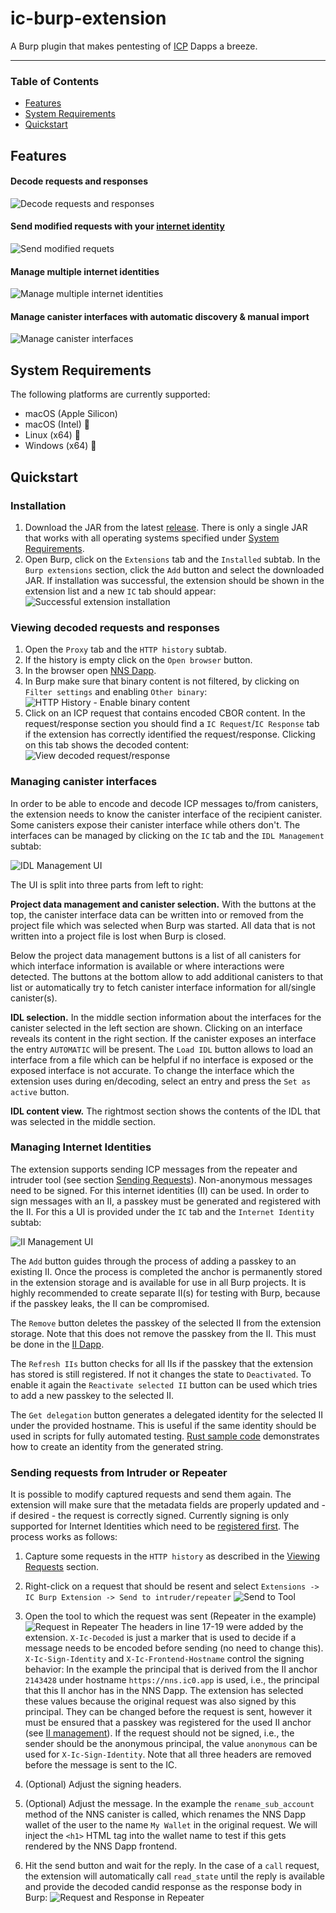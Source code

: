 # ic-burp-extension

A Burp plugin that makes pentesting of [ICP](https://internetcomputer.org) Dapps a breeze.

---

### Table of Contents
- [Features](#features)
- [System Requirements](#system-requirements)
- [Quickstart](#quickstart)

## Features
#### Decode requests and responses
![Decode requests and responses](pics/feature-endecode.png "Decode requests and responses")

#### Send modified requests with your [internet identity](https://identity.ic0.app)
![Send modified requets](pics/feature-modify-request.png "Send modified requests")

#### Manage multiple internet identities
![Manage multiple internet identities](pics/feature-ii-anchors.png "Manage multiple internet identities")

#### Manage canister interfaces with automatic discovery & manual import
![Manage canister interfaces](pics/feature-canister-idls.png "Manage canister interfaces")

## System Requirements
The following platforms are currently supported:
- macOS (Apple Silicon)
- macOS (Intel) :test_tube:
- Linux (x64) :test_tube:
- Windows (x64) :test_tube:

## Quickstart

### Installation
1. Download the JAR from the latest [release](https://github.com/dfinity/ic-burp-extension/releases). There is only a single JAR that works with all operating systems specified under [System Requirements](#system-requirements).
2. Open Burp, click on the `Extensions` tab and the `Installed` subtab. In the `Burp extensions` section, click the `Add` button and select the downloaded JAR. If installation was successful, the extension should be shown in the extension list and a new `IC` tab should appear:
![Successful extension installation](pics/quickstart-installation-extension-install-success.png "Successful extension installation")

### Viewing decoded requests and responses
1. Open the `Proxy` tab and the `HTTP history` subtab.
2. If the history is empty click on the `Open browser` button.
3. In the browser open [NNS Dapp](https://nns.ic0.app).
4. In Burp make sure that binary content is not filtered, by clicking on `Filter settings` and enabling `Other binary`:
![HTTP History - Enable binary content](pics/quickstart-endecode-http-history-filter.png "HTTP History - Enable binary content")
5. Click on an ICP request that contains encoded CBOR content. In the request/response section you should find a `IC Request`/`IC Response` tab if the extension has correctly identified the request/response. Clicking on this tab shows the decoded content:
![View decoded request/response](pics/quickstart-endecode-req-resp-view.png "View decoded request/response")

### Managing canister interfaces
In order to be able to encode and decode ICP messages to/from canisters, the extension needs to know the canister interface of the recipient canister. Some canisters expose their canister interface while others don't. The interfaces can be managed by clicking on the `IC` tab and the `IDL Management` subtab:

![IDL Management UI](pics/quickstart-idl-management.png "IDL Management UI")

The UI is split into three parts from left to right:

**Project data management and canister selection.** With the buttons at the top, the canister interface data can be written into or removed from the project file which was selected when Burp was started. All data that is not written into a project file is lost when Burp is closed.

Below the project data management buttons is a list of all canisters for which interface information is available or where interactions were detected. The buttons at the bottom allow to add additional canisters to that list or automatically try to fetch canister interface information for all/single canister(s).

**IDL selection.** In the middle section information about the interfaces for the canister selected in the left section are shown. Clicking on an interface reveals its content in the right section. If the canister exposes an interface the entry `AUTOMATIC` will be present. The `Load IDL` button allows to load an interface from a file which can be helpful if no interface is exposed or the exposed interface is not accurate. To change the interface which the extension uses during en/decoding, select an entry and press the `Set as active` button.

**IDL content view.** The rightmost section shows the contents of the IDL that was selected in the middle section.

### Managing Internet Identities
The extension supports sending ICP messages from the repeater and intruder tool (see section [Sending Requests](#sending-requests-from-intruder-or-repeater)). Non-anonymous messages need to be signed. For this internet identities (II) can be used. In order to sign messages with an II, a passkey must be generated and registered with the II. For this a UI is provided under the `IC` tab and the `Internet Identity` subtab:

![II Management UI](pics/quickstart-ii-management.png "II Management UI")

The `Add` button guides through the process of adding a passkey to an existing II. Once the process is completed the anchor is permanently stored in the extension storage and is available for use in all Burp projects. It is highly recommended to create separate II(s) for testing with Burp, because if the passkey leaks, the II can be compromised.

The `Remove` button deletes the passkey of the selected II from the extension storage. Note that this does not remove the passkey from the II. This must be done in the [II Dapp](https://identity.ic0.app).

The `Refresh IIs` button checks for all IIs if the passkey that the extension has stored is still registered. If not it changes the state to `Deactivated`. To enable it again the `Reactivate selected II` button can be used which tries to add a new passkey to the selected II.

The `Get delegation` button generates a delegated identity for the selected II under the provided hostname. This is useful if the same identity should be used in scripts for fully automated testing. [Rust sample code](https://gist.github.com/tmu0/3c31a7064e9a5d9d326a473025727a49) demonstrates how to create an identity from the generated string.


### Sending requests from Intruder or Repeater
It is possible to modify captured requests and send them again. The extension will make sure that the metadata fields are properly updated and - if desired - the request is correctly signed. Currently signing is only supported for Internet Identities which need to be [registered first](#managing-internet-identities).
The process works as follows:
1. Capture some requests in the `HTTP history` as described in the [Viewing Requests](#viewing-decoded-requests-and-responses) section.

2. Right-click on a request that should be resent and select `Extensions -> IC Burp Extension -> Send to intruder/repeater`
![Send to Tool](pics/quickstart-sending-requests-send-to-tool.png "Send to Tool")

3. Open the tool to which the request was sent (Repeater in the example)
![Request in Repeater](pics/quickstart-sending-requests-repeater-prepare.png)
The headers in line 17-19 were added by the extension. `X-Ic-Decoded` is just a marker that is used to decide if a message needs to be encoded before sending (no need to change this). `X-Ic-Sign-Identity` and `X-Ic-Frontend-Hostname` control the signing behavior: In the example the principal that is derived from the II anchor `2143428` under hostname `https://nns.ic0.app` is used, i.e., the principal that this II anchor has in the NNS Dapp. The extension has selected these values because the original request was also signed by this principal. They can be changed before the request is sent, however it must be ensured that a passkey was registered for the used II anchor (see [II management](#managing-internet-identities)). If the request should not be signed, i.e., the sender should be the anonymous principal, the value `anonymous` can be used for `X-Ic-Sign-Identity`. Note that all three headers are removed before the message is sent to the IC.

4. (Optional) Adjust the signing headers.
5. (Optional) Adjust the message. In the example the `rename_sub_account` method of the NNS canister is called, which renames the NNS Dapp wallet of the user to the name `My Wallet` in the original request. We will inject the `<h1>` HTML tag into the wallet name to test if this gets rendered by the NNS Dapp frontend.
6. Hit the send button and wait for the reply. In the case of a `call` request, the extension will automatically call `read_state` until the reply is available and provide the decoded candid response as the response body in Burp:
![Request and Response in Repeater](pics/quickstart-sending-requests-repeater-send.png "Request and Response in Repeater")